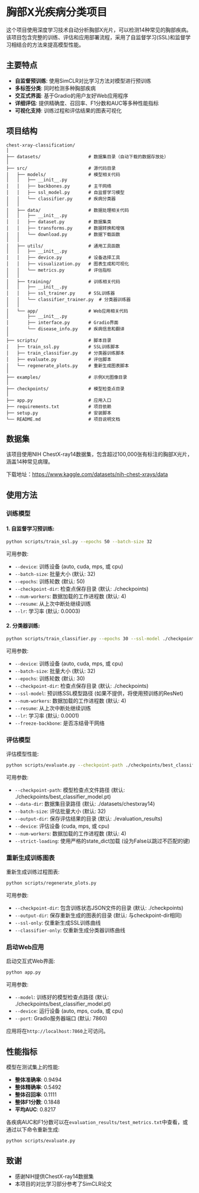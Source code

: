 # 胸部X光疾病分类项目

这个项目使用深度学习技术自动分析胸部X光片，可以检测14种常见的胸部疾病。该项目包含完整的训练、评估和应用部署流程，采用了自监督学习(SSL)和监督学习相结合的方法来提高模型性能。

## 主要特点

- **自监督预训练**: 使用SimCLR对比学习方法对模型进行预训练
- **多标签分类**: 同时检测多种胸部疾病
- **交互式界面**: 基于Gradio的用户友好Web应用程序
- **详细评估**: 提供精确度、召回率、F1分数和AUC等多种性能指标
- **可视化支持**: 训练过程和评估结果的图表可视化

## 项目结构

```
chest-xray-classification/
│
├── datasets/                  # 数据集目录（自动下载的数据存放处）
│
├── src/                       # 源代码目录
│   ├── models/                # 模型相关代码
│   │   ├── __init__.py
│   │   ├── backbones.py       # 主干网络
│   │   ├── ssl_model.py       # 自监督学习模型
│   │   └── classifier.py      # 疾病分类器
│   │
│   ├── data/                  # 数据处理相关代码
│   │   ├── __init__.py
│   │   ├── dataset.py         # 数据集类
│   │   ├── transforms.py      # 数据转换和增强
│   │   └── download.py        # 数据下载函数
│   │
│   ├── utils/                 # 通用工具函数
│   │   ├── __init__.py
│   │   ├── device.py          # 设备选择工具
│   │   ├── visualization.py   # 图表生成和可视化
│   │   └── metrics.py         # 评估指标
│   │
│   ├── training/              # 训练相关代码
│   │   ├── __init__.py
│   │   ├── ssl_trainer.py     # SSL训练器
│   │   └── classifier_trainer.py  # 分类器训练器
│   │
│   └── app/                   # Web应用相关代码
│       ├── __init__.py
│       ├── interface.py       # Gradio界面
│       └── disease_info.py    # 疾病信息和翻译
│
├── scripts/                   # 脚本目录
│   ├── train_ssl.py           # SSL训练脚本
│   ├── train_classifier.py    # 分类器训练脚本
│   ├── evaluate.py            # 评估脚本
│   └── regenerate_plots.py    # 重新生成图表脚本
│
├── examples/                  # 示例X光图像目录
│
├── checkpoints/               # 模型检查点目录
│
├── app.py                     # 应用入口
├── requirements.txt           # 项目依赖
├── setup.py                   # 安装脚本
└── README.md                  # 项目说明文档
```

## 数据集

该项目使用NIH ChestX-ray14数据集，包含超过100,000张有标注的胸部X光片，涵盖14种常见病理。

下载地址：https://www.kaggle.com/datasets/nih-chest-xrays/data

## 使用方法

### 训练模型

#### 1. 自监督学习预训练:

```bash
python scripts/train_ssl.py --epochs 50 --batch-size 32
```

可用参数:

- `--device`: 训练设备 (auto, cuda, mps, 或 cpu)
- `--batch-size`: 批量大小 (默认: 32)
- `--epochs`: 训练轮数 (默认: 50)
- `--checkpoint-dir`: 检查点保存目录 (默认: ./checkpoints)
- `--num-workers`: 数据加载的工作进程数 (默认: 4)
- `--resume`: 从上次中断处继续训练
- `--lr`: 学习率 (默认: 0.0003)

#### 2. 分类器训练:

```bash
python scripts/train_classifier.py --epochs 30 --ssl-model ./checkpoints/best_ssl_model.pt
```

可用参数:

- `--device`: 训练设备 (auto, cuda, mps, 或 cpu)
- `--batch-size`: 批量大小 (默认: 32)
- `--epochs`: 训练轮数 (默认: 30)
- `--checkpoint-dir`: 检查点保存目录 (默认: ./checkpoints)
- `--ssl-model`: 预训练SSL模型路径 (如果不提供，将使用预训练的ResNet)
- `--num-workers`: 数据加载的工作进程数 (默认: 4)
- `--resume`: 从上次中断处继续训练
- `--lr`: 学习率 (默认: 0.0001)
- `--freeze-backbone`: 是否冻结骨干网络

### 评估模型

评估模型性能:

```bash
python scripts/evaluate.py --checkpoint-path ./checkpoints/best_classifier_model.pt
```

可用参数:

- `--checkpoint-path`: 模型检查点文件路径 (默认: ./checkpoints/best_classifier_model.pt)
- `--data-dir`: 数据集目录路径 (默认: ./datasets/chestxray14)
- `--batch-size`: 评估批量大小 (默认: 32)
- `--output-dir`: 保存评估结果的目录 (默认: ./evaluation_results)
- `--device`: 评估设备 (cuda, mps, 或 cpu)
- `--num-workers`: 数据加载的工作进程数 (默认: 4)
- `--strict-loading`: 使用严格的state_dict加载 (设为False以跳过不匹配的键)

### 重新生成训练图表

重新生成训练过程图表:

```bash
python scripts/regenerate_plots.py
```

可用参数:

- `--checkpoint-dir`: 包含训练状态JSON文件的目录 (默认: ./checkpoints)
- `--output-dir`: 保存重新生成的图表的目录 (默认: 与checkpoint-dir相同)
- `--ssl-only`: 仅重新生成SSL训练曲线
- `--classifier-only`: 仅重新生成分类器训练曲线

### 启动Web应用

启动交互式Web界面:

```bash
python app.py
```

可用参数:

- `--model`: 训练好的模型检查点路径 (默认: ./checkpoints/best_classifier_model.pt)
- `--device`: 运行设备 (auto, mps, cuda, 或 cpu)
- `--port`: Gradio服务器端口 (默认: 7860)

应用将在`http://localhost:7860`上可访问。

## 性能指标

模型在测试集上的性能:

- **整体准确率**: 0.9494
- **整体精确率**: 0.5492
- **整体召回率**: 0.1111
- **整体F1分数**: 0.1848
- **平均AUC**: 0.8217

各疾病AUC和F1分数可以在`evaluation_results/test_metrics.txt`中查看，或通过以下命令重新生成:

```bash
python scripts/evaluate.py
```

## 致谢

- 感谢NIH提供ChestX-ray14数据集
- 本项目的对比学习部分参考了SimCLR论文